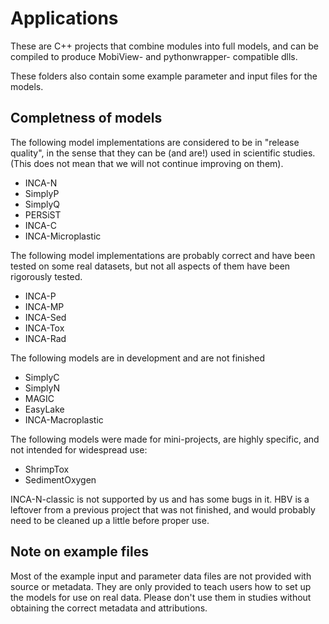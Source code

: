# Applications

These are C++ projects that combine modules into full models, and can be compiled to produce MobiView- and pythonwrapper- compatible dlls.

These folders also contain some example parameter and input files for the models.

## Completness of models

The following model implementations are considered to be in "release quality", in the sense that they can be (and are!) used in scientific studies. (This does not mean that we will not continue improving on them).
- INCA-N
- SimplyP
- SimplyQ
- PERSiST
- INCA-C
- INCA-Microplastic

The following model implementations are probably correct and have been tested on some real datasets, but not all aspects of them have been rigorously tested.
- INCA-P
- INCA-MP
- INCA-Sed
- INCA-Tox
- INCA-Rad

The following models are in development and are not finished
- SimplyC
- SimplyN
- MAGIC
- EasyLake
- INCA-Macroplastic

The following models were made for mini-projects, are highly specific, and not intended for widespread use:
- ShrimpTox
- SedimentOxygen

INCA-N-classic is not supported by us and has some bugs in it. HBV is a leftover from a previous project that was not finished, and would probably need to be cleaned up a little before proper use.

## Note on example files

Most of the example input and parameter data files are not provided with source or metadata. They are only provided to teach users how to set up the models for use on real data. Please don't use them in studies without obtaining the correct metadata and attributions.
